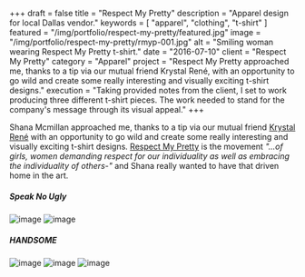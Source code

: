 +++
draft = false
title = "Respect My Pretty"
description = "Apparel design for local Dallas vendor."
keywords = [ "apparel", "clothing", "t-shirt" ]
featured = "/img/portfolio/respect-my-pretty/featured.jpg"
image = "/img/portfolio/respect-my-pretty/rmyp-001.jpg"
alt = "Smiling woman wearing Respect My Pretty t-shirt."
date = "2016-07-10"
client = "Respect My Pretty"
category = "Apparel"
project = "Respect My Pretty approached me, thanks to a tip via our mutual friend Krystal René, with an opportunity to go wild and create some really interesting and visually exciting t-shirt designs."
execution = "Taking provided notes from the client, I set to work producing three different t-shirt pieces. The work needed to stand for the company's message through its visual appeal."
+++

Shana Mcmillan approached me, thanks to a tip via our mutual friend [Krystal René](https://www.facebook.com/krystalrenephotography/) with an opportunity to go wild and create some really interesting and visually exciting t-shirt designs. [Respect My Pretty](https://www.respectmypretty.com) is the movement _"...of girls, women demanding respect for our individuality as well as embracing the individuality of others-"_ and Shana really wanted to have that driven home in the art.

##### Speak No Ugly
![image](/img/portfolio/respect-my-pretty/rmyp-speak-001.jpg)
![image](/img/portfolio/respect-my-pretty/rmyp-speak-002.jpg)

##### HANDSOME
![image](/img/portfolio/respect-my-pretty/rmyp-handsome-001.jpg)
![image](/img/portfolio/respect-my-pretty/rmyp-handsome-002.jpg)
![image](/img/portfolio/respect-my-pretty/rmyp-handsome-003.jpg)
